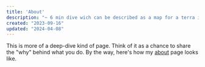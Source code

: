 ```yaml
---
title: 'About'
description: "~ 6 min dive wich can be described as a map for a terra incognita"
created: "2023-09-16"
updated: "2024-04-08"
---
```

This is more of a deep-dive kind of page. Think of it as a chance to share the "why" behind what you do. By the way, here's how my [about](https://essens.dev/about) page looks like.

